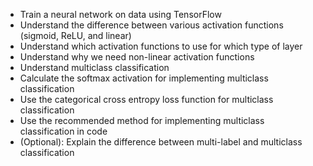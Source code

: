 * Train a neural network on data using TensorFlow
* Understand the difference between various activation functions (sigmoid, ReLU, and linear)
* Understand which activation functions to use for which type of layer
* Understand why we need non-linear activation functions
* Understand multiclass classification
* Calculate the softmax activation for implementing multiclass classification
* Use the categorical cross entropy loss function for multiclass classification
* Use the recommended method for implementing multiclass classification in code
* (Optional): Explain the difference between multi-label and multiclass classification
